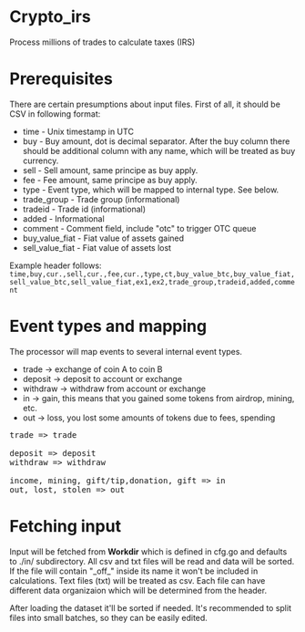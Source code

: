 # Crypto_irs
Process millions of trades to calculate taxes (IRS)

# Prerequisites
There are certain presumptions about input files. First of all, it should be CSV in following format:

- time - Unix timestamp in UTC
- buy - Buy amount, dot is decimal separator. After the buy column there should be additional column with any name, which will be treated as buy currency.
- sell - Sell amount, same principe as buy apply.
- fee - Fee amount, same principe as buy apply.
- type - Event type, which will be mapped to internal type. See below.
- trade_group - Trade group (informational)
- tradeid - Trade id (informational)
- added - Informational
- comment - Comment field, include "otc" to trigger OTC queue
- buy_value_fiat - Fiat value of assets gained
- sell_value_fiat - Fiat value of assets lost

Example header follows:
<code>time,buy,cur.,sell,cur.,fee,cur.,type,ct,buy_value_btc,buy_value_fiat,sell_value_btc,sell_value_fiat,ex1,ex2,trade_group,tradeid,added,comment</code>

# Event types and mapping
The processor will map events to several internal event types.
- trade -> exchange of coin A to coin B
- deposit -> deposit to account or exchange
- withdraw -> withdraw from account or exchange
- in -> gain, this means that you gained some tokens from airdrop, mining, etc.
- out -> loss, you lost some amounts of tokens due to fees, spending

<pre>
trade => trade

deposit => deposit
withdraw => withdraw

income, mining, gift/tip,donation, gift => in
out, lost, stolen => out
</pre>

# Fetching input
Input will be fetched from **Workdir** which is defined in cfg.go and defaults to ./in/ subdirectory. All csv and txt files will be read and data will be sorted. If the file will contain "\_off\_" inside its name it won't be included in calculations. Text files (txt) will be treated as csv. Each file can have different data organizaion which will be determined from the header.

After loading the dataset it'll be sorted if needed. It's recommended to split files into small batches, so they can be easily edited.


